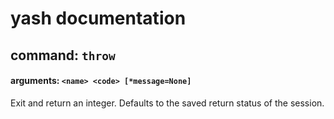 
# yash documentation
## command: `throw`
#### arguments: `<name> <code> [*message=None]`

Exit and return an integer. Defaults to the saved return status of the session.

